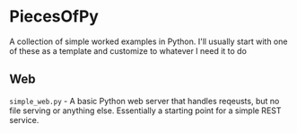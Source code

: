 # PiecesOfPy

A collection of simple worked examples in Python. I'll usually start with one
of these as a template and customize to whatever I need it to do

## Web
`simple_web.py` - A basic Python web server that handles reqeusts, but no file serving or anything else. Essentially a starting point for a simple REST service.
